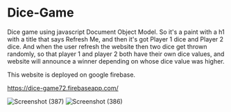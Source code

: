 # Dice-Game
Dice game using javascript Document Object Model.
So it's a paint with a h1 with a title that says Refresh Me, and then it's got Player 1 dice and Player 2 dice. And when the user refresh the website then two dice get thrown randomly,
so that player 1 and player 2 both have their own dice values, and website will announce a winner depending on whose dice value was higher.

This  website is deployed on google firebase.

https://dice-game72.firebaseapp.com/

![Screenshot (387)](https://user-images.githubusercontent.com/106341416/172658165-69e3fc75-113a-4f2d-b2dc-805b6838182d.png)
![Screenshot (386)](https://user-images.githubusercontent.com/106341416/172658171-9bd178ae-4fc2-4af2-8f0d-1753968851bb.png)
